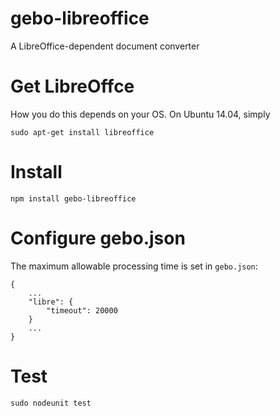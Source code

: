 gebo-libreoffice
================

A LibreOffice-dependent document converter

# Get LibreOffce

How you do this depends on your OS. On Ubuntu 14.04, simply

```
sudo apt-get install libreoffice
```

# Install

```
npm install gebo-libreoffice
```

# Configure gebo.json

The maximum allowable processing time is set in `gebo.json`:

```
{
    ...
    "libre": {
        "timeout": 20000
    }
    ...
}
```

# Test

```
sudo nodeunit test
```
